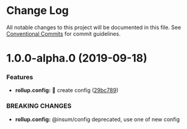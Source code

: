 # Change Log

All notable changes to this project will be documented in this file.
See [Conventional Commits](https://conventionalcommits.org) for commit guidelines.

# 1.0.0-alpha.0 (2019-09-18)


### Features

* **rollup.config:** 🌟 create config ([29bc789](https://github.com/inscriptum/insum/commit/29bc789))


### BREAKING CHANGES

* **rollup.config:** @insum/config deprecated, use one of new config

